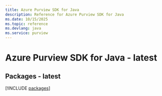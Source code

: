 ```yaml
---
title: Azure Purview SDK for Java
description: Reference for Azure Purview SDK for Java
ms.date: 10/15/2025
ms.topic: reference
ms.devlang: java
ms.service: purview
---
```

# Azure Purview SDK for Java - latest
## Packages - latest
[!INCLUDE [packages](purview-index.md)]